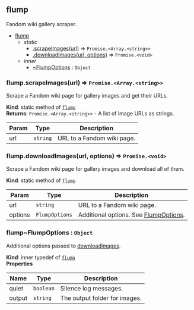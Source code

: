 <a name="module_flump"></a>

## flump
Fandom wiki gallery scraper.


* [flump](#module_flump)
    * _static_
        * [.scrapeImages(url)](#module_flump.scrapeImages) ⇒ <code>Promise.&lt;Array.&lt;string&gt;&gt;</code>
        * [.downloadImages(url, options)](#module_flump.downloadImages) ⇒ <code>Promise.&lt;void&gt;</code>
    * _inner_
        * [~FlumpOptions](#module_flump..FlumpOptions) : <code>Object</code>

<a name="module_flump.scrapeImages"></a>

### flump.scrapeImages(url) ⇒ <code>Promise.&lt;Array.&lt;string&gt;&gt;</code>
Scrape a Fandom wiki page for gallery images and get their URLs.

**Kind**: static method of [<code>flump</code>](#module_flump)  
**Returns**: <code>Promise.&lt;Array.&lt;string&gt;&gt;</code> - A list of image URLs as strings.  

| Param | Type | Description |
| --- | --- | --- |
| url | <code>string</code> | URL to a Fandom wiki page. |

<a name="module_flump.downloadImages"></a>

### flump.downloadImages(url, options) ⇒ <code>Promise.&lt;void&gt;</code>
Scrape a Fandom wiki page for gallery images and download all of them.

**Kind**: static method of [<code>flump</code>](#module_flump)  

| Param | Type | Description |
| --- | --- | --- |
| url | <code>string</code> | URL to a Fandom wiki page. |
| options | <code>FlumpOptions</code> | Additional options. See [FlumpOptions](#module_flump..FlumpOptions). |

<a name="module_flump..FlumpOptions"></a>

### flump~FlumpOptions : <code>Object</code>
Additional options passed to [downloadImages](#module_flump.downloadImages).

**Kind**: inner typedef of [<code>flump</code>](#module_flump)  
**Properties**

| Name | Type | Description |
| --- | --- | --- |
| quiet | <code>boolean</code> | Silence log messages. |
| output | <code>string</code> | The output folder for images. |

